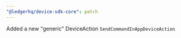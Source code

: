 ```yaml
---
"@ledgerhq/device-sdk-core": patch
---
```


Added a new "generic" DeviceAction `SendCommandInAppDeviceAction`
